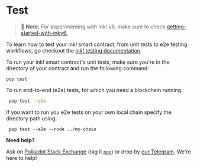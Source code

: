 # Test

> 🚀 **Note:** For experimenting with ink! v6, make sure to check [getting-started-with-inkv6.](../welcome/migrating-to-inkv6.md)

To learn how to test your ink! smart contract, from unit tests to e2e testing workflows, go checkout the [ink! testing documentation](https://use.ink/docs/v6/contract-testing/overview).

To run your ink! smart contract's unit tests, make sure you're in the directory of your contract and run the following command:

```
pop test
```

To run end-to-end (e2e) tests, for which you need a blockchain running:

```bash
 pop test --e2e
```

If you want to run you e2e tests on your own local chain specify the directory path using:

```
 pop test --e2e --node ../my-chain
```

**Need help?**

Ask on [Polkadot Stack Exchange](https://polkadot.stackexchange.com/) (tag it [`pop`](https://substrate.stackexchange.com/tags/pop/info)) or drop by [our Telegram](https://t.me/onpopio). We're here to help!
